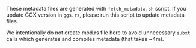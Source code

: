 These metadata files are generated with `fetch_metadata.sh` script. If you update GGX version in `ggs.rs`, please run
this script to update metadata files.

We intentionally do not create mod.rs file here to avoid unnecessary `subxt` calls which generates and compiles
metadata (that takes ~4m).
